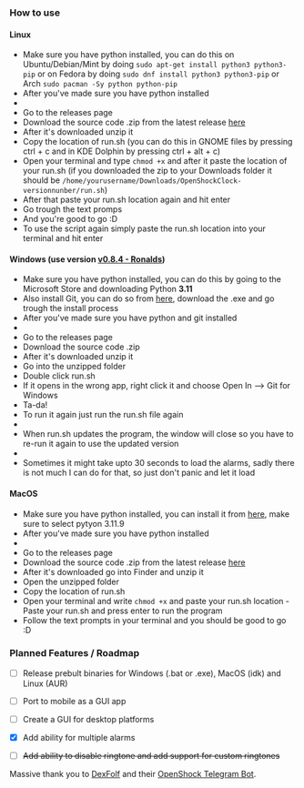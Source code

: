 ### How to use
#### Linux
- Make sure you have python installed, you can do this on Ubuntu/Debian/Mint by doing ```sudo apt-get install python3 python3-pip``` or on Fedora by doing ```sudo dnf install python3 python3-pip``` or Arch ```sudo pacman -Sy python python-pip```
- After you've made sure you have python installed
- ‎ 
- Go to the releases page
- Download the source code .zip from the latest release [here](https://github.com/Arxari/OpenShockClock/releases/latest)
- After it's downloaded unzip it
- Copy the location of run.sh (you can do this in GNOME files by pressing ctrl + c and in KDE Dolphin by pressing ctrl +  alt + c)
- Open your terminal and type ```chmod +x``` and after it paste the location of your run.sh (if you downloaded the zip to your Downloads folder it should be ```/home/yourusername/Downloads/OpenShockClock-versionnunber/run.sh```)
- After that paste your run.sh location again and hit enter
- Go trough the text promps
- And you're good to go :D
- To use the script again simply paste the run.sh location into your terminal and hit enter
#### Windows (use version  [v0.8.4 - Ronalds](https://github.com/Arxari/OpenShockClock/releases/tag/v0.8.4))
- Make sure you have python installed, you can do this by going to the Microsoft Store and downloading Python **3.11**
- Also install Git, you can do so from [here](https://git-scm.com/download/win), download the .exe and go trough the install process
- After you've made sure you have python and git installed
- ‎ 
- Go to the releases page
- Download the source code .zip
- After it's downloaded unzip it
- Go into the unzipped folder
- Double click run.sh
- If it opens in the wrong app, right click it and choose Open In --> Git for Windows
- Ta-da!
- To run it again just run the run.sh file again
- ‎
- When run.sh updates the program, the window will close so you have to re-run it again to use the updated version
- ‎
- Sometimes it might take upto 30 seconds to load the alarms, sadly there is not much I can do for that, so just don't panic and let it load
#### MacOS
- Make sure you have python installed, you can install it from [here](https://www.python.org/downloads/macos), make sure to select pytyon 3.11.9
- After you've made sure you have python installed
- ‎ 
- Go to the releases page
- Download the source code .zip from the latest release [here](https://github.com/Arxari/OpenShockClock/releases/latest)
- After it's downloaded go into Finder and unzip it
- Open the unzipped folder
- Copy the location of run.sh
- Open your terminal and write ```chmod +x``` and paste your run.sh location
-Paste your run.sh and press enter to run the program
- Follow the text prompts in your terminal and you should be good to go :D
  
### Planned Features / Roadmap
- [ ] Release prebult binaries for Windows (.bat or .exe), MacOS (idk) and Linux (AUR)
- [ ] Port to mobile as a GUI app
- [ ] Create a GUI for desktop platforms

- [x] Add ability for multiple alarms
- [ ] ~~Add ability to disable ringtone and add support for custom ringtones~~

Massive thank you to [DexFolf](https://github.com/DexFolf) and their [OpenShock Telegram Bot](https://github.com/DexFolf/OpenShockTelegramBot).
